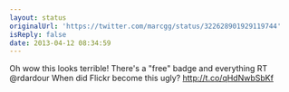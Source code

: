 ```yaml
---
layout: status
originalUrl: 'https://twitter.com/marcgg/status/322628901929119744'
isReply: false
date: 2013-04-12 08:34:59
---
```


Oh wow this looks terrible! There's a "free" badge and everything RT @rdardour When did Flickr become this ugly? http://t.co/qHdNwbSbKf
